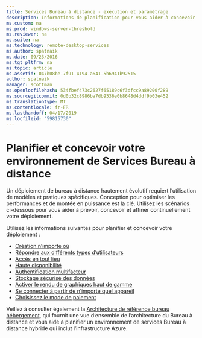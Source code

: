 ```yaml
---
title: Services Bureau à distance - exécution et paramétrage
description: Informations de planification pour vous aider à concevoir votre déploiement de bureau à distance.
ms.custom: na
ms.prod: windows-server-threshold
ms.reviewer: na
ms.suite: na
ms.technology: remote-desktop-services
ms.author: spatnaik
ms.date: 09/23/2016
ms.tgt_pltfrm: na
ms.topic: article
ms.assetid: 047b08be-7f91-4194-a641-5b6941b92515
author: spatnaik
manager: scottman
ms.openlocfilehash: 534fbef473c2627f65189c6f3dfcc9a89200f289
ms.sourcegitcommit: 0d0b32c8986ba7db9536e0b8648d4ddf9b03e452
ms.translationtype: MT
ms.contentlocale: fr-FR
ms.lasthandoff: 04/17/2019
ms.locfileid: "59815730"
---
```

# <a name="plan-and-design-your-remote-desktop-services-environment"></a>Planifier et concevoir votre environnement de Services Bureau à distance

Un déploiement de bureau à distance hautement évolutif requiert l’utilisation de modèles et pratiques spécifiques.
Conception pour optimiser les performances et de montée en puissance est la clé. Utilisez les scénarios ci-dessous pour vous aider à prévoir, concevoir et affiner continuellement votre déploiement.

Utilisez les informations suivantes pour planifier et concevoir votre déploiement :

- [Création n’importe où](rds-plan-build-anywhere.md)
- [Répondre aux différents types d’utilisateurs](rds-plan-cater-to-users.md)
- [Accès en tout lieu](rds-plan-access-from-anywhere.md)
- [Haute disponibilité](rds-plan-high-availability.md)
- [Authentification multifacteur](rds-plan-mfa.md)
- [Stockage sécurisé des données](rds-plan-secure-data-storage.md)
- [Activer le rendu de graphiques haut de gamme](rds-graphics-virtualization.md)
- [Se connecter à partir de n’importe quel appareil](rds-plan-connect-from-any-device.md)
- [Choisissez le mode de paiement](rds-plan-choose-how-you-pay.md)

Veillez à consulter également la [Architecture de référence bureau hébergement](desktop-hosting-reference-architecture.md), qui fournit une vue d’ensemble de l’architecture du Bureau à distance et vous aide à planifier un environnement de services Bureau à distance hybride qui inclut l’infrastructure Azure.
